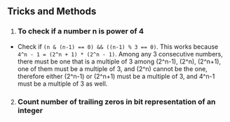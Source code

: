 ## Tricks and Methods

1. ### To check if a number n is power of 4

* Check if ```(n & (n-1) == 0) && ((n-1) % 3 == 0)```. This works because ```4^n - 1 = (2^n + 1) * (2^n - 1)```. Among any 3 consecutive numbers, there must be one that is a multiple of 3 among (2^n-1), (2^n), (2^n+1), one of them must be a multiple of 3, and (2^n) cannot be the one, therefore either (2^n-1) or (2^n+1) must be a multiple of 3, and 4^n-1 must be a multiple of 3 as well.

2. ### Count number of trailing zeros in bit representation of an integer

